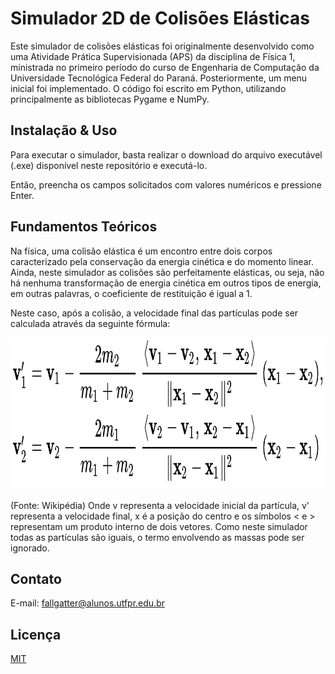 # Simulador 2D de Colisões Elásticas

Este simulador de colisões elásticas foi originalmente desenvolvido como uma Atividade Prática Supervisionada (APS) da disciplina de Física 1, ministrada no primeiro período do curso de Engenharia de Computação da Universidade Tecnológica Federal do Paraná. Posteriormente, um menu inicial foi implementado. O código foi escrito em Python, utilizando principalmente as bibliotecas Pygame e NumPy.

## Instalação & Uso

Para executar o simulador, basta realizar o download do arquivo executável (.exe) disponível neste repositório e executá-lo.

Então, preencha os campos solicitados com valores numéricos e pressione Enter.

## Fundamentos Teóricos

Na física, uma colisão elástica é um encontro entre dois corpos caracterizado pela conservação da energia cinética e do momento linear. Ainda, neste simulador as colisões são perfeitamente elásticas, ou seja, não há nenhuma transformação de energia cinética em outros tipos de energia, em outras palavras, o coeficiente de restituição é igual a 1.

Neste caso, após a colisão, a velocidade final das partículas pode ser calculada através da seguinte fórmula:
<p align="center">
  <img src="https://github.com/fallgatter/simulador-de-colisoes/blob/main/formula.png" width="938" height="243" />
</p>
(Fonte: Wikipédia)
Onde v representa a velocidade inicial da partícula, v' representa a velocidade final, x é a posição do centro e os símbolos < e > representam um produto interno de dois vetores. Como neste simulador todas as partículas são iguais, o termo envolvendo as massas pode ser ignorado.

## Contato
E-mail: fallgatter@alunos.utfpr.edu.br

## Licença
[MIT](https://choosealicense.com/licenses/mit/)
